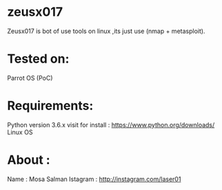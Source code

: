 # zeusx017
Zeusx017 is bot of use tools on linux ,its just use (nmap + metasploit).

# Tested on:

Parrot OS (PoC)

# Requirements:

Python version 3.6.x visit for install : https://www.python.org/downloads/
Linux OS

# About :

Name : Mosa Salman
Istagram : http://instagram.com/laser01
